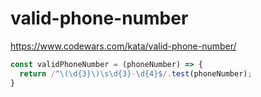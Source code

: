 # valid-phone-number
https://www.codewars.com/kata/valid-phone-number/


```javascript
const validPhoneNumber = (phoneNumber) => {
  return /^\(\d{3}\)\s\d{3}-\d{4}$/.test(phoneNumber);
}
```
